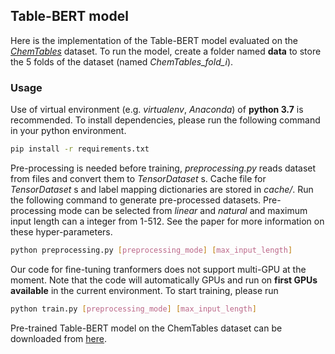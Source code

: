 ## Table-BERT model

Here is the implementation of the Table-BERT model evaluated on the [_ChemTables_](https://doi.org/10.17632/g7tjh7tbrj.3) dataset. To run the model, create a folder named **data** to store the 5 folds of the dataset (named _ChemTables_fold_i_).

### Usage
Use of virtual environment (e.g. _virtualenv_, _Anaconda_) of **python 3.7** is recommended. To install dependencies, please run the following command in your python environment.
```bash
pip install -r requirements.txt
```
Pre-processing is needed before training, _preprocessing.py_ reads dataset from files and convert them to _TensorDataset_ s. Cache file for _TensorDataset_ s and label mapping dictionaries are stored in _cache/_. Run the following command to generate pre-processed datasets. Pre-processing mode can be selected from _linear_ and _natural_ and maximum input length can a integer from 1-512. See the paper for more information on these hyper-parameters.

```bash
python preprocessing.py [preprocessing_mode] [max_input_length]
```

Our code for fine-tuning tranformers does not support multi-GPU at the moment. Note that the code will automatically GPUs and run on **first GPUs available** in the current environment. To start training, please run

```bash
python train.py [preprocessing_mode] [max_input_length]
```

Pre-trained Table-BERT model on the ChemTables dataset can be downloaded from [here](https://chemu.eng.unimelb.edu.au/download/table-bert/).
